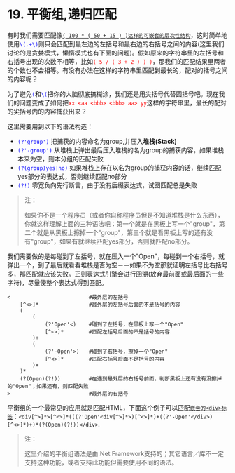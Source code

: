 # 19. 平衡组,递归匹配

有时我们需要匹配像<u>`( 100 * ( 50 + 15 ) )这样的可嵌套的层次性结构`</u>，这时简单地使用<span style="color: blue;">`\(.+\)`</span>则只会匹配到最左边的左括号和最右边的右括号之间的内容(这里我们讨论的是贪婪模式，懒惰模式也有下面的问题)。假如原来的字符串里的左括号和右括号出现的次数不相等，比如<span style="color: red;">`( 5 / ( 3 + 2 ) ) )`</span>，那我们的匹配结果里两者的个数也不会相等。有没有办法在这样的字符串里匹配到最长的，配对的括号之间的内容呢？

为了避免<span style="color: blue;">`(`</span>和<span style="color: blue;">`\(`</span>把你的大脑彻底搞糊涂，我们还是用尖括号代替圆括号吧。现在我们的问题变成了如何把<span style="color: red;">`xx <aa <bbb> <bbb> aa> yy`</span>这样的字符串里，最长的配对的尖括号内的内容捕获出来？

这里需要用到以下的语法构造：

* <span style="color: blue;">`(?'group')`</span> 把捕获的内容命名为group,并压入**堆栈(Stack)**
* <span style="color: blue;">`(?'-group')`</span> 从堆栈上弹出最后压入堆栈的名为group的捕获内容，如果堆栈本来为空，则本分组的匹配失败
* <span style="color: blue;">`(?(group)yes|no)`</span> 如果堆栈上存在以名为group的捕获内容的话，继续匹配yes部分的表达式，否则继续匹配no部分
* <span style="color: blue;">`(?!)`</span> 零宽负向先行断言，由于没有后缀表达式，试图匹配总是失败

> 注：
> 
> 如果你不是一个程序员（或者你自称程序员但是不知道堆栈是什么东西），你就这样理解上面的三种语法吧：第一个就是在黑板上写一个"group"，第二个就是从黑板上擦掉一个"group"，第三个就是看黑板上写的还有没有"group"，如果有就继续匹配yes部分，否则就匹配no部分。

我们需要做的是每碰到了左括号，就在压入一个"Open"，每碰到一个右括号，就弹出一个，到了最后就看看堆栈是否为空－－如果不为空那就证明左括号比右括号多，那匹配就应该失败。正则表达式引擎会进行回溯(放弃最前面或最后面的一些字符)，尽量使整个表达式得到匹配。

```
<                         #最外层的左括号
    [^<>]*                #最外层的左括号后面的不是括号的内容
    (
        (
            (?'Open'<)    #碰到了左括号，在黑板上写一个"Open"
            [^<>]*        #匹配左括号后面的不是括号的内容
        )+
        (
            (?'-Open'>)   #碰到了右括号，擦掉一个"Open"
            [^<>]*        #匹配右括号后面不是括号的内容
        )+
    )*
    (?(Open)(?!))         #在遇到最外层的右括号前面，判断黑板上还有没有没擦掉的"Open"；如果还有，则匹配失败
>                         #最外层的右括号
```

平衡组的一个最常见的应用就是匹配HTML，下面这个例子可以匹配<u>`嵌套的<div>标签`</u>：`<div[^>]*>[^<>]*(((?'Open'<div[^>]*>)[^<>]*)+((?'-Open'</div>)[^<>]*)+)*(?(Open)(?!))</div>`.

> 注：
> 
> 这里介绍的平衡组语法是由.Net Framework支持的；其它语言／库不一定支持这种功能，或者支持此功能但需要使用不同的语法。